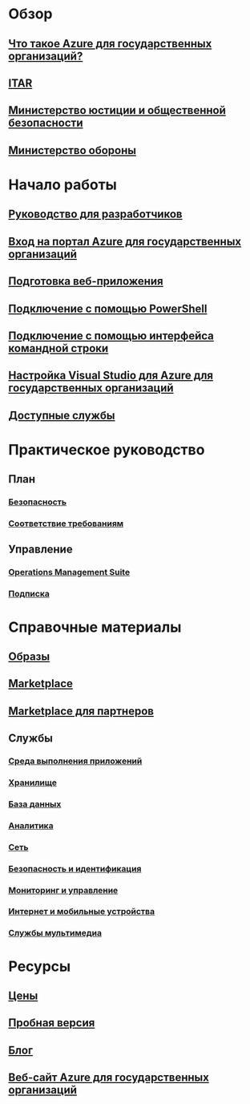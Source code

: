 
# Обзор
## [Что такое Azure для государственных организаций?](documentation-government-welcome.md)
## [ITAR](documentation-government-overview-itar.md)
## [Министерство юстиции и общественной безопасности](documentation-government-overview-jps.md)
## [Министерство обороны](documentation-government-overview-dod.md)

# Начало работы
## [Руководство для разработчиков](documentation-government-developer-guide.md)
## [Вход на портал Azure для государственных организаций](documentation-government-get-started-connect-with-portal.md)
## [Подготовка веб-приложения](documentation-government-howto-deploy-webandmobile.md)
## [Подключение с помощью PowerShell](documentation-government-get-started-connect-with-ps.md)
## [Подключение с помощью интерфейса командной строки](documentation-government-get-started-connect-with-cli.md)
## [Настройка Visual Studio для Azure для государственных организаций](documentation-government-get-started-connect-with-vs.md)
## [Доступные службы](documentation-government-services.md)

# Практическое руководство
## План
### [Безопасность](documentation-government-plan-security.md)
### [Соответствие требованиям](documentation-government-plan-compliance.md)
## Управление
### [Operations Management Suite](documentation-government-manage-oms.md)
### [Подписка](documentation-government-manage-subscriptions.md)


# Справочные материалы
## [Образы](documentation-government-image-gallery.md)
## [Marketplace](documentation-government-manage-marketplace.md)
## [Marketplace для партнеров](documentation-government-manage-marketplace-partners.md)

## Службы
### [Среда выполнения приложений](documentation-government-compute.md)
### [Хранилище](documentation-government-services-storage.md)
### [База данных](documentation-government-services-database.md)
### [Аналитика](documentation-government-services-intelligenceandanalytics.md)
### [Сеть](documentation-government-networking.md)
### [Безопасность и идентификация](documentation-government-services-securityandidentity.md)
### [Мониторинг и управление](documentation-government-services-monitoringandmanagement.md)
### [Интернет и мобильные устройства](documentation-government-services-webandmobile.md)
### [Службы мультимедиа](documentation-government-services-media.md)


# Ресурсы
## [Цены](https://azure.microsoft.com/pricing/)
## [Пробная версия](https://azuregov.microsoft.com/trial/azuregovtrial)
## [Блог](https://blogs.msdn.microsoft.com/azuregov/)
## [Веб-сайт Azure для государственных организаций](https://azure.microsoft.com/overview/clouds/government/)
